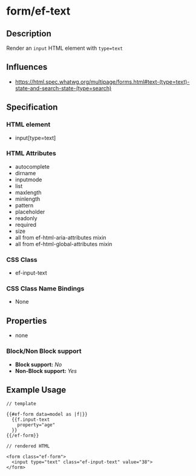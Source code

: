 # form/ef-text

## Description

Render an `input` HTML element with `type=text`



## Influences

* https://html.spec.whatwg.org/multipage/forms.html#text-(type=text)-state-and-search-state-(type=search)


## Specification

### HTML element

* input[type=text]


### HTML Attributes

* autocomplete
* dirname
* inputmode
* list
* maxlength
* minlength
* pattern
* placeholder
* readonly
* required
* size
* all from ef-html-aria-attributes mixin
* all from ef-html-global-attributes mixin


### CSS Class

* ef-input-text


### CSS Class Name Bindings

* None


## Properties

* none



### Block/Non Block support

* **Block support:** *No*
* **Non-Block support:** *Yes*


## Example Usage

```
// template

{{#ef-form data=model as |f|}}
  {{f.input-text
    property="age"
  }}
{{/ef-form}}

// rendered HTML

<form class="ef-form">
  <input type="text" class="ef-input-text" value="38">
</form>
```
